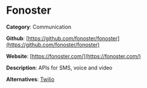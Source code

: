 
# Fonoster

**Category**: Communication

**Github**: [https://github.com/fonoster/fonoster](https://github.com/fonoster/fonoster)

**Website**: [https://fonoster.com/](https://fonoster.com/)

**Description**:
APIs for SMS, voice and video

**Alternatives**: [Twilio](https://www.twilio.com/)
